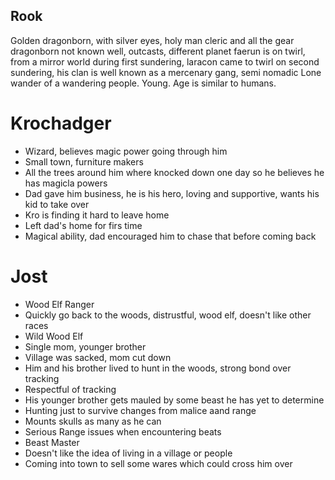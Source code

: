 ## Rook
Golden dragonborn, with silver eyes, holy man cleric and all the gear
dragonborn not known well, outcasts, different planet
faerun is on twirl, from a mirror world
during first sundering, laracon came to twirl
on second sundering, his clan is well known as a mercenary gang, semi nomadic
Lone wander of a wandering people. Young. Age is similar to humans.
# Krochadger
 * Wizard, believes magic power going through him
 * Small town, furniture makers
 * All the trees around him where knocked down one day so he believes he has magicla powers 
 * Dad gave him business, he is his hero, loving and supportive, wants his kid to take over
 * Kro is finding it hard to leave home
 * Left dad's home for firs time
 * Magical ability, dad encouraged him to chase that before coming back 
# Jost 
 * Wood Elf Ranger
 * Quickly go back to the woods, distrustful, wood elf, doesn't like other races
 * Wild Wood Elf 
 * Single mom, younger brother
 * Village was sacked, mom cut down
 * Him and his brother lived to hunt in the woods, strong bond over tracking
 * Respectful of tracking
 * His younger brother gets mauled by some beast he has yet to determine
 * Hunting just to survive changes from malice aand range
 * Mounts skulls as many as he can
 * Serious Range issues when encountering beats
 * Beast Master
 * Doesn't like the idea of living in a village or people
 * Coming into town to sell some wares which could cross him over
